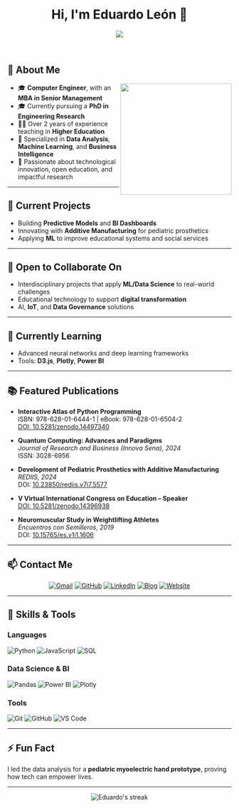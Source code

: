 <h1 align="center">Hi, I'm Eduardo León 👋</h1>
<p align="center">
  <a href="https://github.com/DenverCoder1/readme-typing-svg">
    <img src="https://readme-typing-svg.herokuapp.com?font=Time+New+Roman&color=%23009688&size=25&center=true&vCenter=true&width=800&height=100&lines=Computer+Engineer+%7C+Data+Scientist+%7C+Educator+%7C+PhD+Researcher;Innovation+and+Technology+for+Social+Impact;Business+Intelligence+%7C+Machine+Learning+%7C+Python+Developer" />
  </a>
</p>

<br/>

## 🧠 About Me

<picture>
  <img align="right" src="https://media.giphy.com/media/LmNwrBhejkK9EFP504/giphy.gif" width="250px">
</picture>

- 🎓 **Computer Engineer**, with an **MBA in Senior Management**
- 🎓 Currently pursuing a **PhD in Engineering Research**
- 👨‍🏫 Over 2 years of experience teaching in **Higher Education**
- 🧠 Specialized in **Data Analysis**, **Machine Learning**, and **Business Intelligence**
- 🚀 Passionate about technological innovation, open education, and impactful research

---

## 🔭 Current Projects

- Building **Predictive Models** and **BI Dashboards**
- Innovating with **Additive Manufacturing** for pediatric prosthetics
- Applying **ML** to improve educational systems and social services

---

## 🤝 Open to Collaborate On

- Interdisciplinary projects that apply **ML/Data Science** to real-world challenges  
- Educational technology to support **digital transformation**  
- AI, **IoT**, and **Data Governance** solutions

---

## 🌱 Currently Learning

- Advanced neural networks and deep learning frameworks  
- Tools: **D3.js**, **Plotly**, **Power BI**

---

## 📚 Featured Publications

- **Interactive Atlas of Python Programming**  
  ISBN: 978-628-01-6444-1 | eBook: 978-628-01-6504-2  
  [DOI: 10.5281/zenodo.14497340](https://doi.org/10.5281/zenodo.14497340)

- **Quantum Computing: Advances and Paradigms**  
  *Journal of Research and Business (Innova Sena), 2024*  
  ISSN: 3028-6956

- **Development of Pediatric Prosthetics with Additive Manufacturing**  
  *REDIIS, 2024*  
  DOI: [10.23850/rediis.v7i7.5577](https://doi.org/10.23850/rediis.v7i7.5577)

- **V Virtual International Congress on Education – Speaker**  
  [DOI: 10.5281/zenodo.14396938](https://doi.org/10.5281/zenodo.14396938)

- **Neuromuscular Study in Weightlifting Athletes**  
  *Encuentros con Semilleros, 2019*  
  DOI: [10.15765/es.v1i1.1606](https://doi.org/10.15765/es.v1i1.1606)

---

## 📫 Contact Me

<p align="center">
  <a href="mailto:eduardo@nexatech.org"><img src="https://img.shields.io/badge/gmail-%23EA4335.svg?style=plastic&logo=gmail&logoColor=white" alt="Gmail"/></a>
  <a href="https://github.com/mbaeduleon"><img src="https://img.shields.io/badge/github-%23181717.svg?style=plastic&logo=github&logoColor=white" alt="GitHub"/></a>
  <a href="https://www.linkedin.com/in/mbaeduleon/"><img src="https://img.shields.io/badge/linkedin-%230A66C2.svg?style=plastic&logo=linkedin&logoColor=white" alt="LinkedIn"/></a>
  <a href="https://cienciatecnologiayfuturo.blogspot.com/p/acerca-de.html"><img src="https://img.shields.io/badge/blogger-%23FF5722.svg?style=plastic&logo=blogger&logoColor=white" alt="Blog"/></a>
  <a href="https://www.nexatech.org"><img src="https://img.shields.io/badge/WebSite-%232962a4.svg?style=plastic&logo=Google-Chrome&logoColor=white" alt="Website"/></a>
</p>

---

## 🧠 Skills & Tools

### Languages  
![Python](https://img.shields.io/badge/Python-%2314354C.svg?style=plastic&logo=python&logoColor=white)
![JavaScript](https://img.shields.io/badge/JavaScript-%23F7DF1E.svg?style=plastic&logo=javascript&logoColor=black)
![SQL](https://img.shields.io/badge/SQL-%2300f.svg?style=plastic&logo=mysql&logoColor=white)

### Data Science & BI  
![Pandas](https://img.shields.io/badge/Pandas-%23150458.svg?style=plastic&logo=pandas&logoColor=white)
![Power BI](https://img.shields.io/badge/PowerBI-%23F2C811.svg?style=plastic&logo=powerbi&logoColor=black)
![Plotly](https://img.shields.io/badge/Plotly-%2300407F.svg?style=plastic&logo=plotly&logoColor=white)

### Tools  
![Git](https://img.shields.io/badge/Git-%23F05033.svg?style=plastic&logo=git&logoColor=white)
![GitHub](https://img.shields.io/badge/github-%23181717.svg?style=plastic&logo=github&logoColor=white)
![VS Code](https://img.shields.io/badge/VS%20Code-%23007ACC.svg?style=plastic&logo=visual-studio-code&logoColor=white)

---

## ⚡ Fun Fact  
I led the data analysis for a **pediatric myoelectric hand prototype**, proving how tech can empower lives.

---

<p align="center">
	<img src="https://github-readme-streak-stats.herokuapp.com/?user=mbaeduleon&theme=tokyonight_duo" alt="Eduardo's streak"/>
</p>
